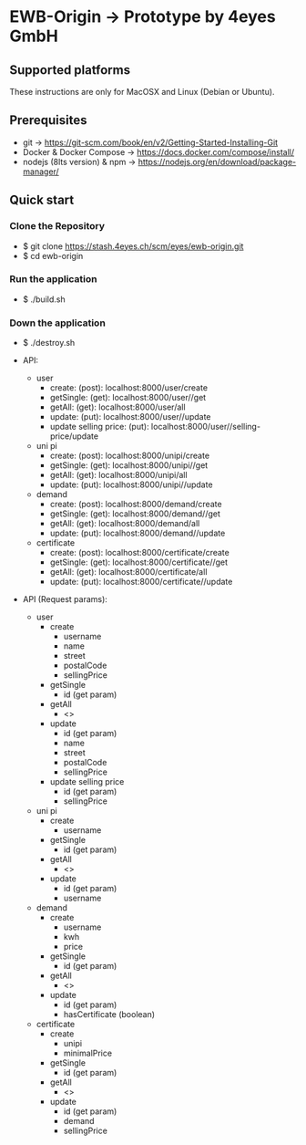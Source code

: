 # EWB-Origin -> Prototype by 4eyes GmbH

## Supported platforms

These instructions are only for MacOSX and Linux (Debian or Ubuntu).

## Prerequisites 
- git -> https://git-scm.com/book/en/v2/Getting-Started-Installing-Git
- Docker & Docker Compose -> https://docs.docker.com/compose/install/
- nodejs (8lts version) & npm -> https://nodejs.org/en/download/package-manager/

## Quick start

### Clone the Repository
- $ git clone https://stash.4eyes.ch/scm/eyes/ewb-origin.git
- $ cd ewb-origin

### Run the application
- $ ./build.sh

### Down the application
- $ ./destroy.sh


- API:
    - user
        - create:                     (post):         localhost:8000/user/create
        - getSingle:                  (get):          localhost:8000/user/<USERNAME>/get
        - getAll:                     (get):          localhost:8000/user/all
        - update:                     (put):          localhost:8000/user/<USERNAME>/update
        - update selling price:       (put):          localhost:8000/user/<USERNAME>/selling-price/update
    - uni pi
        - create:                     (post):         localhost:8000/unipi/create
        - getSingle:                  (get):          localhost:8000/unipi/<id>/get
        - getAll:                     (get):          localhost:8000/unipi/all
        - update:                     (put):          localhost:8000/unipi/<id>/update
    - demand
        - create:                     (post):         localhost:8000/demand/create
        - getSingle:                  (get):          localhost:8000/demand/<id>/get
        - getAll:                     (get):          localhost:8000/demand/all
        - update:                     (put):          localhost:8000/demand/<id>/update
    - certificate
        - create:                     (post):         localhost:8000/certificate/create
        - getSingle:                  (get):          localhost:8000/certificate/<id>/get
        - getAll:                     (get):          localhost:8000/certificate/all
        - update:                     (put):          localhost:8000/certificate/<id>/update
- API (Request params):                
    - user
        - create
            - username
            - name
            - street
            - postalCode
            - sellingPrice
        - getSingle
            - id (get param)
        - getAll
            - <>
        - update
            - id (get param)
            - name
            - street
            - postalCode
            - sellingPrice 
        - update selling price
            - id (get param)
            - sellingPrice
    - uni pi
        - create
            - username
        - getSingle
            - id (get param) 
        - getAll
            - <>
        - update
            - id (get param)
            - username
    - demand
        - create
            - username
            - kwh
            - price
        - getSingle
            - id (get param)
        - getAll
            - <> 
        - update
            - id (get param) 
            - hasCertificate (boolean)
    - certificate
        - create
            - unipi
            - minimalPrice
        - getSingle
            - id (get param)
        - getAll
            - <> 
        - update
            - id (get param)
            - demand
            - sellingPrice